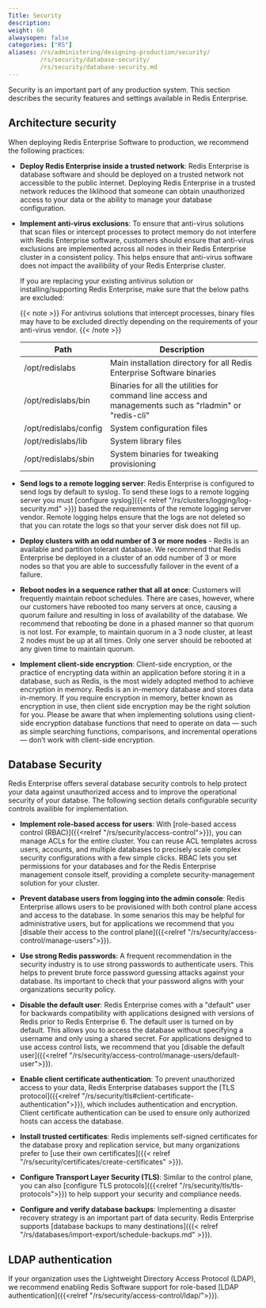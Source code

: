 ```yaml
---
Title: Security
description:
weight: 60
alwaysopen: false
categories: ["RS"]
aliases: /rs/administering/designing-production/security/
         /rs/security/database-security/
         /rs/security/database-security.md
---
```

Security is an important part of any production system. This section describes the security features and settings available in Redis Enterprise.

## Architecture security

When deploying Redis Enterprise Software to production, we recommend the following practices:

- **Deploy Redis Enterprise inside a trusted network**:  Redis Enterprise is database software and should be deployed on a trusted network not accessible to the public internet. Deploying Redis Enterprise in a trusted network reduces the liklihood that someone can obtain unauthorized access to your data or the ability to manage your database configuration.

- **Implement anti-virus exclusions**: To ensure that anti-virus solutions that scan files or intercept processes to protect memory do not interfere with Redis Enterprise software, customers should ensure that anti-virus exclusions are implemented across all nodes in their Redis Enterprise cluster in a consistent policy. This helps ensure that anti-virus software does not impact the availibility of your Redis Enterprise cluster.

    If you are replacing your existing antivirus solution or installing/supporting Redis Enterprise, make sure that the below paths are excluded:

    {{< note >}}
For antivirus solutions that intercept processes, binary files may have to be excluded directly depending on the requirements of your anti-virus vendor.
    {{< /note >}}

    | **Path** | **Description** |
    |------------|-----------------|
    | /opt/redislabs | Main installation directory for all Redis Enterprise Software binaries |
    | /opt/redislabs/bin | Binaries for all the utilities for command line access and managements such as "rladmin" or "redis-cli" |
    | /opt/redislabs/config | System configuration files |
    | /opt/redislabs/lib | System library files |
    | /opt/redislabs/sbin | System binaries for tweaking provisioning |

- **Send logs to a remote logging server**: Redis Enterprise is configured to send logs by default to syslog. To send these logs to a remote logging server you must [configure syslog]({{< relref "/rs/clusters/logging/log-security.md" >}}) based the requirements of the remote logging server vendor. Remote logging helps ensure that the logs are not deleted so that you can rotate the logs so that your server disk does not fill up.

- **Deploy clusters with an odd number of 3 or more nodes** - Redis is an available and partition tolerant database. We recommend that Redis Enterprise be deployed in a cluster of an odd number of 3 or more nodes so that you are able to successfully failover in the event of a failure.

- **Reboot nodes in a sequence rather that all at once**: Customers will frequently maintain reboot schedules. There are cases, however, where our customers have rebooted too many servers at once, causing a quorum failure and resulting in loss of availability of the database. We recommend that rebooting be done in a phased manner so that quorum is not lost. For example, to maintain quorum in a 3 node cluster, at least 2 nodes must be up at all times. Only one server should be rebooted at any given time to maintain quorum.

- **Implement client-side encryption**: Client-side encryption, or the practice of encrypting data within an application before storing it in a database, such as Redis, is the most widely adopted method to achieve encryption in memory. Redis is an in-memory database and stores data in-memory. If you require encryption in memory, better known as encryption in use, then client side encryption may be the right solution for you. Please be aware that when implementing solutions using client-side encryption database functions that need to operate on data — such as simple searching functions, comparisons, and incremental operations — don’t work with client-side encryption.

## Database Security

Redis Enterprise offers several database security controls to help protect your data against unauthorized access and to improve the operational security of your databse. The following section details configurable security controls availible for implementation.

- **Implement role-based access for users**: With [role-based access control (RBAC)]({{<relref "/rs/security/access-control">}}), you can manage ACLs for the entire cluster. You can reuse ACL templates across users, accounts, and multiple databases to precisely scale complex security configurations with a few simple clicks. RBAC lets you set permissions for your databases and for the Redis Enterprise management console itself, providing a complete security-management solution for your cluster.

- **Prevent database users from logging into the admin console**: Redis Enterprise allows users to be provisioned with both control plane access and access to the database. In some senarios this may be helpful for administrative users, but for applications we recommend that you [disable their access to the control plane]({{<relref "/rs/security/access-control/manage-users">}}).

- **Use strong Redis passwords**: A frequent recommendation in the security industry is to use strong passwords to authenticate users. This helps to prevent brute force password guessing attacks against your database. Its important to check that your password aligns with your organizations security policy.

- **Disable the default user**: Redis Enterprise comes with a "default" user for backwards compatibility with applications designed with versions of Redis prior to Redis Enterprise 6. The default user is turned on by default. This allows you to access the database without specifying a username and only using a shared secret. For applications designed to use access control lists, we recommend that you [disable the default user]({{<relref "/rs/security/access-control/manage-users/default-user">}}).

- **Enable client certificate authentication**: To prevent unauthorized access to your data, Redis Enterprise databases support the [TLS protocol]({{<relref "/rs/security/tls#client-certificate-authentication">}}), which includes authentication and encryption. Client certificate authentication can be used to ensure only authorized hosts can access the database.

- **Install trusted certificates**: Redis implements self-signed certificates for the database proxy and replication service, but many organizations prefer to [use their own certificates]({{< relref "/rs/security/certificates/create-certificates" >}}).

- **Configure Transport Layer Security (TLS)**: Similar to the control plane, you can also [configure TLS protocols]({{<relref "/rs/security/tls/tls-protocols">}}) to help support your security and compliance needs.

- **Configure and verify database backups**: Implementing a disaster recovery strategy is an important part of data security. Redis Enterprise supports [database backups to many destinations]({{< relref "/rs/databases/import-export/schedule-backups.md" >}}).

## LDAP authentication

If your organization uses the Lightweight Directory Access Protocol (LDAP), we recommend enabling Redis Software support for role-based [LDAP authentication]({{<relref "/rs/security/access-control/ldap/">}}).

